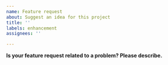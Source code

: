 ```yaml
---
name: Feature request
about: Suggest an idea for this project
title: ''
labels: enhancement
assignees: ''

---
```


**Is your feature request related to a problem? Please describe.**
